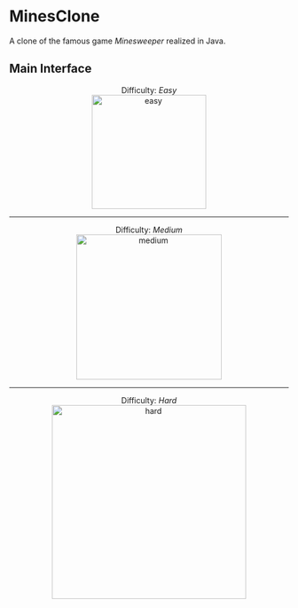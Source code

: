 # MinesClone 

A clone of the famous game *Minesweeper* realized in Java.

## Main Interface

<p align="center">
  Difficulty: <i>Easy</i>
  <br/>

  <img width="206" alt="easy" src="https://user-images.githubusercontent.com/29896316/107884938-c0780280-6ef7-11eb-96c6-78db3c214d01.png">
<p>

<hr/>

<p align="center">
  Difficulty: <i>Medium</i>
  <br/>

  <img width="262" alt="medium" src="https://user-images.githubusercontent.com/29896316/107884967-edc4b080-6ef7-11eb-862b-1ead833d5769.png">
</p>

<hr/>

<p align="center">
  Difficulty: <i>Hard</i>
  <br/>

  <img width="350" alt="hard" src="https://user-images.githubusercontent.com/29896316/107884954-de456780-6ef7-11eb-8779-05f05ee0a82a.png">
</p>
